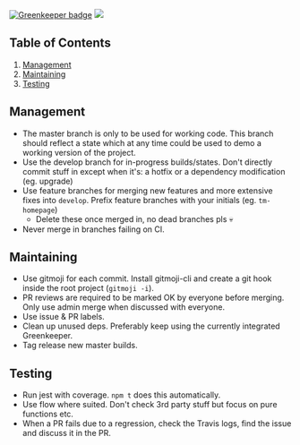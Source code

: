 [![Greenkeeper badge](https://badges.greenkeeper.io/thibmaek/tales-at-home.svg?token=fdb06d781a40b3c90c8e9f4dad59bd29779690768c0fdadd9d246785a038c18c)](https://greenkeeper.io/) ![](https://img.shields.io/badge/gitmoji-%20😜%20😍-FFDD67.svg?style=flat-square")

## Table of Contents
1. [Management](#management)
2. [Maintaining](#maintaining)
3. [Testing](#testing)

## Management
* The master branch is only to be used for working code. This branch should reflect a state which at any time could be used to demo a working version of the project.
* Use the develop branch for in-progress builds/states. Don't directly commit stuff in except when it's: a hotfix or a dependency modification (eg. upgrade)
* Use feature branches for merging new features and more extensive fixes into `develop`. Prefix feature branches with your initials (eg. `tm-homepage`)
  * Delete these once merged in, no dead branches pls 💀
* Never merge in branches failing on CI.

## Maintaining
* Use gitmoji for each commit. Install gitmoji-cli and create a git hook inside the root project (`gitmoji -i`). 
* PR reviews are required to be marked OK by everyone before merging. Only use admin merge when discussed with everyone.
* Use issue & PR labels.
* Clean up unused deps. Preferably keep using the currently integrated Greenkeeper.
* Tag release new master builds.

## Testing
* Run jest with coverage. `npm t` does this automatically.
* Use flow where suited. Don't check 3rd party stuff but focus on pure functions etc.
* When a PR fails due to a regression, check the Travis logs, find the issue and discuss it in the PR.

